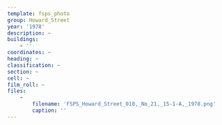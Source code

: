 ```yaml
---
template: fsps_photo
group: Howard_Street
year: '1978'
description: ~
buildings:
    - ''
coordinates: ~
heading: ~
classification: ~
section: ~
cell: ~
film_roll: ~
files:
    -
        filename: 'FSPS_Howard_Street_010,_No_21,_15-1-A,_1978.png'
        caption: ''
---
```


